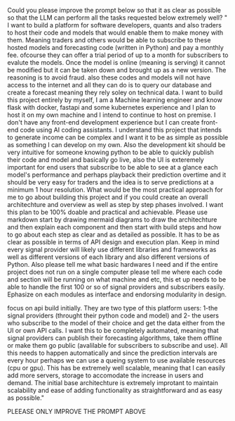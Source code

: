 Could you please improve the prompt below so that it as clear as possible so that the LLM can perform all the tasks requested below extremely well?
"
I want to build a platform for software developers, quants and also traders to host their code and models that would enable them to make money with them. Meaning traders and others would be able to subscribe to these hosted models and forecasting code (written in Python) and pay a monthly fee. ofcourse they can offer a trial period of up to a month for subscribers to evalute the models. Once the model is online (meaning is serving) it cannot be modified but it can be taken down and brought up as a new version. The reasoning is to avoid fraud. also these codes and models will not have access to the internet and all they can do is to query our database and create a forecast meaning they rely soley on technical data. I want to build this project entirely by myself, I am a Machine learning engineer and know flask with docker, fastapi and some kubernetes experience and I plan to host it on my own machine and I intend to continue to host on premise. I don't have any front-end development experience but I can create front-end code using AI coding assistants. I understand this project that intends to generate income can be complex and I want it to be as simple as possible as something I can develop on my own. Also the development kit should be very intuitive for someone knowing python to be able to quickly publish their code and model and basically go live, also the UI is exteremely important for end users that subscribe to be able to see at a glance each model's performance and perhaps playback their prediction overtime and it should be very easy for traders and the idea is to serve predictions at a minimum 1 hour resolution. What would be the most practical approach for me to go about building this project and if you could create an overall architechture and overview as well as step by step phases involved. I want this plan to be 100% doable and practical and achievable. Please use markdown start by drawing mermaid diagrams to draw the architechture  and then explain each component and then start with build steps and how to go about each step as clear and as detailed as possible. It has to be as clear as possible in terms of API design and execution plan. Keep in mind every signal provider will likely use different libraries and frameworks as well as different versions of each library and also different versions of Python. Also please tell me what basic hardwares I need and if the entire project does not run on a single computer please tell me where each code and section will be running on what machine and etc, this et up needs to be able to handle the first 100 or so of signal providers and subscribers easily. Ephasize on each modules as interface and endorsing modularity in design.

focus on api build initially. They are two type of this platform users: 1-the signal providers (throught their python code and model) and 2- the users who subscribe to the model of their choice and get the data either from the UI or own API calls. I want this to be completely automated, meaning that signal providers can publish their forecasting algorithms, take them offline or make them go public (avalilable for subscribers to subscribe and use). All this needs to happen automatically and since the prediction intervals are every hour perhaps we can use a queing system to use available resources (cpu or gpu). This has be extremely well scalable, meaning that I can easily add more servers, storage to accomodate the increase in users and demand. The initial base architechture is extremely improtant to maintain scalability and ease of adding functionality as straightforward and as easy as possible."

PLEEASE ONLY IMPROVE THE PROMPT ABOVE
